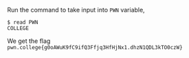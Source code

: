 Run the command to take input into `PWN` variable,
```
$ read PWN
COLLEGE
```

We get the flag `pwn.college{g0oAWuK9fC9ifQ3Ffjq3HfHjNx1.dhzN1QDL3kTO0czW}`